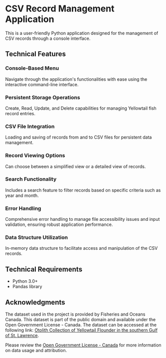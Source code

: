 # CSV Record Management Application

This is a user-friendly Python application designed for the management of CSV records through a console interface.

## Technical Features

### Console-Based Menu
Navigate through the application's functionalities with ease using the interactive command-line interface.

### Persistent Storage Operations
Create, Read, Update, and Delete capabilities for managing Yellowtail fish record entries.

### CSV File Integration
Loading and saving of records from and to CSV files for persistent data management.

### Record Viewing Options
Can choose between a simplified view or a detailed view of records.

### Search Functionality
Includes a search feature to filter records based on specific criteria such as year and month.

### Error Handling
Comprehensive error handling to manage file accessibility issues and input validation, ensuring robust application performance.

### Data Structure Utilization
In-memory data structure to facilitate access and manipulation of the CSV records.

## Technical Requirements

- Python 3.0+
- Pandas library

## Acknowledgments

The dataset used in the project is provided by Fisheries and Oceans Canada. This dataset is part of the public domain and available under the Open Government License - Canada. The dataset can be accessed at the following link: [Otolith Collection of Yellowtail Flounder in the southern Gulf of St. Lawrence](https://open.canada.ca/data/en/dataset/98913402-688c-1615-9895-ec96b214be5a).

Please review the [Open Government License - Canada](http://open.canada.ca/en/open-government-licence-canada) for more information on data usage and attribution.
